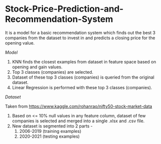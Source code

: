 # Stock-Price-Prediction-and-Recommendation-System

It is a model for a basic recommendation system which finds out the best 3 companies from the dataset to invest in and predicts a closing price for the opening value.

*Model*
 1. KNN finds the closest examples from dataset in feature space based on opening and gain values.
 2. Top 3 classes (companies) are selected.
 3. Dataset of these top 3 classes (companies) is queried from the original dataset.
 4. Linear Regression is performed with these top 3 classes (companies).

*Dataset*

Taken from https://www.kaggle.com/rohanrao/nifty50-stock-market-data

 1. Based on <= 10% null values in any feature column, dataset of few companies is selected and merged into a single .xlsx and .csv file.
 2. New dataset is segmented into 2 parts -
    1. 2006-2019 (training examples)
    2. 2020-2021 (testing examples)
